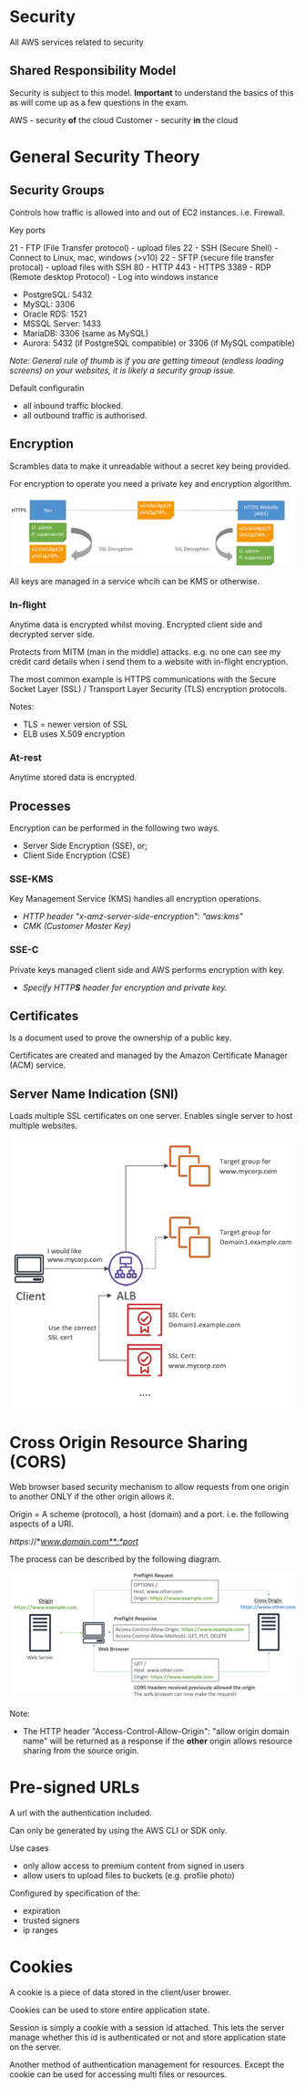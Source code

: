 # Security

All AWS services related to security

## Shared Responsibility Model

Security is subject to this model. **Important** to understand the basics of this as will come up as a few questions in the exam.

AWS         - security **of** the cloud
Customer    - security **in** the cloud

# General Security Theory

## Security Groups

Controls how traffic is allowed into and out of EC2 instances. i.e. Firewall.

Key ports

21 - FTP (File Transfer protocol) - upload files
22 - SSH (Secure Shell) - Connect to Linux, mac, windows (>v10)
22 - SFTP (secure file transfer protocal) - upload files with SSH
80 - HTTP
443 - HTTPS
3389 - RDP (Remote desktop Protocol) - Log into windows instance

- PostgreSQL: 5432
- MySQL: 3306
- Oracle RDS: 1521
- MSSQL Server: 1433
- MariaDB: 3306 (same as MySQL)
- Aurora: 5432 (if PostgreSQL compatible) or 3306 (if MySQL compatible)

*Note: General rule of thumb is if you are getting timeout (endless loading screens) on your websites, it is likely a security group issue.*

Default configuratin
- all inbound traffic blocked.
- all outbound traffic is authorised.

## Encryption

Scrambles data to make it unreadable without a secret key being provided.

For encryption to operate you need a private key and encryption algorithm.

![](./../../img/encryption.png)

All keys are managed in a service whcih can be KMS or otherwise.

### In-flight

Anytime data is encrypted whilst moving. Encrypted client side and decrypted server side.

Protects from MITM (man in the middle) attacks. e.g. no one can see my credit card details when i send them to a website with in-flight encryption.

The most common example is HTTPS communications with the Secure Socket Layer (SSL) / Transport Layer Security (TLS) encryption protocols.

Notes: 
- TLS = newer version of SSL
- ELB uses X.509 encryption

### At-rest

Anytime stored data is encrypted.

## Processes

Encryption can be performed in the following two ways.
- Server Side Encryption (SSE), or;
- Client Side Encryption (CSE)

### SSE-KMS

Key Management Service (KMS) handles all encryption operations.

- *HTTP header "x-amz-server-side-encryption": "aws:kms"*
- *CMK (Customer Master Key)*

### SSE-C

Private keys managed client side and AWS performs encryption with key.

- *Specify HTTP**S** header for encryption and private key.*

## Certificates

Is a document used to prove the ownership of a public key.

Certificates are created and managed by the Amazon Certificate Manager (ACM) service.

## Server Name Indication (SNI)

Loads multiple SSL certificates on one server. Enables single server to host multiple websites.

![](./../../img/sni_structure.png)

# Cross Origin Resource Sharing (CORS)

Web browser based security mechanism to allow requests from one origin to another ONLY if the other origin allows it.

Origin = A scheme (protocol), a host (domain) and a port. i.e. the following aspects of a URI.

*https*://**www.domain.com**:*port*

The process can be described by the following diagram.

![](./../../img/cors_process.png)

Note:
- The HTTP header "Access-Control-Allow-Origin": "allow origin domain name" will be returned as a response if the **other** origin allows resource sharing from the source origin.

# Pre-signed URLs

A url with the authentication included.

Can only be generated by using the AWS CLI or SDK only.

Use cases
- only allow access to premium content from signed in users
- allow users to upload files to buckets (e.g. profile photo)

Configured by specification of the:
- expiration
- trusted signers
- ip ranges

# Cookies

A cookie is a piece of data stored in the client/user brower.

Cookies can be used to store entire application state.

Session is simply a cookie with a session id attached. This lets the server manage whether this id is authenticated or not and store application state on the server.

Another method of authentication management for resources. Except the cookie can be used for accessing multi files or resources.